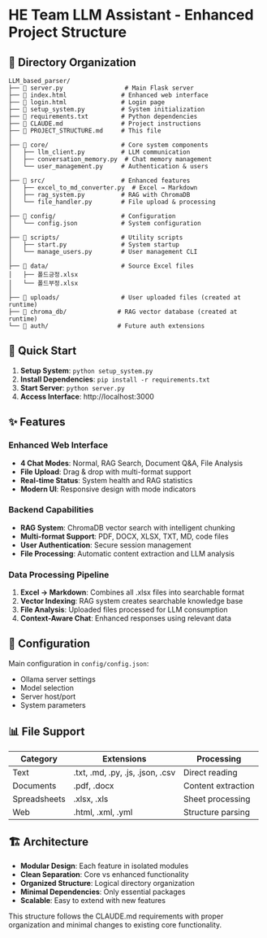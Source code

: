 # HE Team LLM Assistant - Enhanced Project Structure

## 📁 Directory Organization

```
LLM_based_parser/
├── 📄 server.py                 # Main Flask server
├── 📄 index.html               # Enhanced web interface  
├── 📄 login.html               # Login page
├── 📄 setup_system.py          # System initialization
├── 📄 requirements.txt         # Python dependencies
├── 📄 CLAUDE.md                # Project instructions
├── 📄 PROJECT_STRUCTURE.md     # This file
│
├── 📁 core/                    # Core system components
│   ├── llm_client.py          # LLM communication
│   ├── conversation_memory.py  # Chat memory management
│   └── user_management.py     # Authentication & users
│
├── 📁 src/                     # Enhanced features
│   ├── excel_to_md_converter.py  # Excel → Markdown
│   ├── rag_system.py          # RAG with ChromaDB
│   └── file_handler.py        # File upload & processing
│
├── 📁 config/                  # Configuration
│   └── config.json            # System configuration
│
├── 📁 scripts/                 # Utility scripts
│   ├── start.py               # System startup
│   └── manage_users.py        # User management CLI
│
├── 📁 data/                    # Source Excel files
│   ├── 폴드긍정.xlsx
│   └── 폴드부정.xlsx
│
├── 📁 uploads/                 # User uploaded files (created at runtime)
├── 📁 chroma_db/              # RAG vector database (created at runtime)
└── 📁 auth/                   # Future auth extensions
```

## 🚀 Quick Start

1. **Setup System**: `python setup_system.py`
2. **Install Dependencies**: `pip install -r requirements.txt`
3. **Start Server**: `python server.py`
4. **Access Interface**: http://localhost:3000

## ✨ Features

### Enhanced Web Interface
- **4 Chat Modes**: Normal, RAG Search, Document Q&A, File Analysis
- **File Upload**: Drag & drop with multi-format support
- **Real-time Status**: System health and RAG statistics
- **Modern UI**: Responsive design with mode indicators

### Backend Capabilities  
- **RAG System**: ChromaDB vector search with intelligent chunking
- **Multi-format Support**: PDF, DOCX, XLSX, TXT, MD, code files
- **User Authentication**: Secure session management
- **File Processing**: Automatic content extraction and LLM analysis

### Data Processing Pipeline
1. **Excel → Markdown**: Combines all .xlsx files into searchable format
2. **Vector Indexing**: RAG system creates searchable knowledge base  
3. **File Analysis**: Uploaded files processed for LLM consumption
4. **Context-Aware Chat**: Enhanced responses using relevant data

## 🔧 Configuration

Main configuration in `config/config.json`:
- Ollama server settings
- Model selection
- Server host/port
- System parameters

## 📊 File Support

| Category | Extensions | Processing |
|----------|------------|------------|
| Text | .txt, .md, .py, .js, .json, .csv | Direct reading |
| Documents | .pdf, .docx | Content extraction |
| Spreadsheets | .xlsx, .xls | Sheet processing |
| Web | .html, .xml, .yml | Structure parsing |

## 🏗️ Architecture

- **Modular Design**: Each feature in isolated modules
- **Clean Separation**: Core vs enhanced functionality
- **Organized Structure**: Logical directory organization
- **Minimal Dependencies**: Only essential packages
- **Scalable**: Easy to extend with new features

This structure follows the CLAUDE.md requirements with proper organization and minimal changes to existing core functionality.